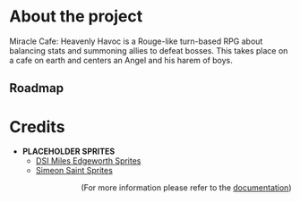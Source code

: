 # About the project
Miracle Cafe: Heavenly Havoc is a Rouge-like turn-based RPG about balancing stats and summoning allies to defeat bosses. This takes place on a cafe on earth and centers an Angel and his harem of boys. 

## Roadmap

# Credits

- **PLACEHOLDER SPRITES**
    - <a href="https://www.spriters-resource.com/ds_dsi/aaimilesedgeworth/sheet/44422/">DSI Miles Edgeworth Sprites</a>
    - <a href="https://www.spriters-resource.com/ds_dsi/aaimilesedgeworth/sheet/44422/">Simeon Saint Sprites</a>

<p align="right">(For more information please refer to the <a href="https://github.com/Azraelbazrael/Heavenly_havoc/blob/main/DOCUMENTATION.MD">documentation</a>)</p>
